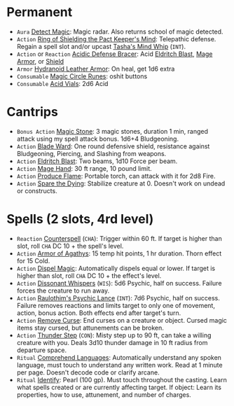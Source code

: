 # Permanent
- `Aura` [Detect Magic](http://dnd5e.wikidot.com/spell:detect-magic): Magic radar. Also returns school of magic detected.
- `Action` [Ring of Shielding the Pact Keeper's Mind](https://github.com/juanburdick/Clarence-Curse-DND/blob/main/ITEMS.md#ring-of-shielding-the-pact-keepers-mind): Telepathic defense. Regain a spell slot and/or upcast [Tasha's Mind Whip](http://dnd5e.wikidot.com/spell:tashas-mind-whip) (`INT`).
- `Action` or `Reaction` [Acidic Defense Bracer](https://github.com/juanburdick/Clarence-Curse-DND/blob/main/ITEMS.md#acidic-defense-bracer): Acid [Eldritch Blast](http://dnd5e.wikidot.com/spell:eldritch-blast), [Mage Armor](https://dnd5e.wikidot.com/spell:mage-armor), or [Shield](https://dnd5e.wikidot.com/spell:shield)
- `Armor` [Hydranoid Leather Armor](https://github.com/juanburdick/Clarence-Curse-DND/blob/main/ITEMS.md#hydranoid-leather-armor): On heal, get 1d6 extra
- `Consumable` [Magic Circle Runes](https://github.com/juanburdick/Clarence-Curse-DND/blob/main/ITEMS.md#magic-circle-runes): oshit buttons
- `Consumable` [Acid Vials](https://github.com/juanburdick/Clarence-Curse-DND/blob/main/ITEMS.md#acid-vials): 2d6 Acid

# Cantrips
- `Bonus Action` [Magic Stone](http://dnd5e.wikidot.com/spell:magic-stone): 3 magic stones, duration 1 min, ranged attack using my spell attack bonus. 1d6+4 Bludgeoning.
- `Action` [Blade Ward](http://dnd5e.wikidot.com/spell:blade-ward): One round defensive shield, resistance against Bludgeoning, Piercing, and Slashing from weapons.
- `Action` [Eldritch Blast](http://dnd5e.wikidot.com/spell:eldritch-blast): Two beams, 1d10 Force per beam.
- `Action` [Mage Hand](http://dnd5e.wikidot.com/spell:mage-hand): 30 ft range, 10 pound limit.
- `Action` [Produce Flame](http://dnd5e.wikidot.com/spell:produce-flame): Portable torch, can attack with it for 2d8 Fire.
- `Action` [Spare the Dying](http://dnd5e.wikidot.com/spell:spare-the-dying): Stabilize creature at 0. Doesn't work on undead or constructs.

# Spells (2 slots, 4rd level)
- `Reaction` [Counterspell](http://dnd5e.wikidot.com/spell:counterspell) (`CHA`): Trigger within 60 ft. If target is higher than slot, roll `CHA` DC 10 + the spell's level.
- `Action` [Armor of Agathys](http://dnd5e.wikidot.com/spell:armor-of-agathys): 15 temp hit points, 1 hr duration. Thorn effect for 15 Cold.
- `Action` [Dispel Magic](http://dnd5e.wikidot.com/spell:dispel-magic): Automatically dispels equal or lower. If target is higher than slot, roll `CHA` DC 10 + the effect's level.
- `Action` [Dissonant Whispers](http://dnd5e.wikidot.com/spell:dissonant-whispers) (`WIS`): 5d6 Psychic, half on success. Failure forces the creature to run away.
- `Action` [Raulothim's Psychic Lance](http://dnd5e.wikidot.com/spell:raulothims-psychic-lance) (`INT`): 7d6 Psychic, half on success. Failure removes reactions and limits target to only one of movement, action, bonus action. Both effects end after target's turn.
- `Action` [Remove Curse](http://dnd5e.wikidot.com/spell:remove-curse): End curses on a creature or object. Cursed magic items stay cursed, but attunements can be broken.
- `Action` [Thunder Step](http://dnd5e.wikidot.com/spell:thunder-step) (`CON`): Misty step up to 90 ft, can take a willing creature with you. Deals 3d10 thunder damage in 10 ft radius from departure space.
- `Ritual` [Comprehend Languages](http://dnd5e.wikidot.com/spell:comprehend-languages): Automatically understand any spoken language, must touch to understand any written work. Read at 1 minute per page. Doesn't decode code or clarify arcane.
- `Ritual` [Identify](http://dnd5e.wikidot.com/spell:identify): Pearl (100 gp). Must touch throughout the casting. Learn what spells created or are currently affecting target. If object: Learn its properties, how to use, attunement, and number of charges.
